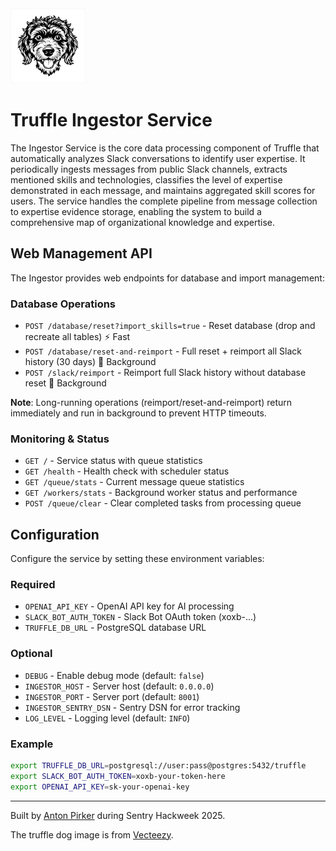 <img src="assets/dog-small.jpg" alt="Truffle Logo" width="120">

# Truffle Ingestor Service

The Ingestor Service is the core data processing component of Truffle that automatically analyzes Slack conversations to identify user expertise. It periodically ingests messages from public Slack channels, extracts mentioned skills and technologies, classifies the level of expertise demonstrated in each message, and maintains aggregated skill scores for users. The service handles the complete pipeline from message collection to expertise evidence storage, enabling the system to build a comprehensive map of organizational knowledge and expertise.

## Web Management API

The Ingestor provides web endpoints for database and import management:

### Database Operations
- `POST /database/reset?import_skills=true` - Reset database (drop and recreate all tables) ⚡ Fast
- `POST /database/reset-and-reimport` - Full reset + reimport all Slack history (30 days) 🔄 Background
- `POST /slack/reimport` - Reimport full Slack history without database reset 🔄 Background

**Note**: Long-running operations (reimport/reset-and-reimport) return immediately and run in background to prevent HTTP timeouts.

### Monitoring & Status
- `GET /` - Service status with queue statistics
- `GET /health` - Health check with scheduler status
- `GET /queue/stats` - Current message queue statistics
- `GET /workers/stats` - Background worker status and performance
- `POST /queue/clear` - Clear completed tasks from processing queue

## Configuration

Configure the service by setting these environment variables:

### Required
- `OPENAI_API_KEY` - OpenAI API key for AI processing
- `SLACK_BOT_AUTH_TOKEN` - Slack Bot OAuth token (xoxb-...)
- `TRUFFLE_DB_URL` - PostgreSQL database URL

### Optional
- `DEBUG` - Enable debug mode (default: `false`)
- `INGESTOR_HOST` - Server host (default: `0.0.0.0`)
- `INGESTOR_PORT` - Server port (default: `8001`)
- `INGESTOR_SENTRY_DSN` - Sentry DSN for error tracking
- `LOG_LEVEL` - Logging level (default: `INFO`)

### Example
```bash
export TRUFFLE_DB_URL=postgresql://user:pass@postgres:5432/truffle
export SLACK_BOT_AUTH_TOKEN=xoxb-your-token-here
export OPENAI_API_KEY=sk-your-openai-key


```

---
Built by [Anton Pirker](https://github.com/antonpirker) during Sentry Hackweek 2025.

The truffle dog image is from [Vecteezy](https://www.vecteezy.com).
